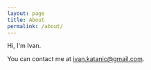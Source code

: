 ```yaml
---
layout: page
title: About
permalink: /about/
---
```


Hi, I'm Ivan.

You can contact me at ivan.katanic@gmail.com.
